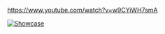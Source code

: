 https://www.youtube.com/watch?v=w9CYiWH7smA

[![Showcase](https://img.youtube.com/vi/w9CYiWH7smA/0.jpg)](https://www.youtube.com/watch?v=w9CYiWH7smA)
